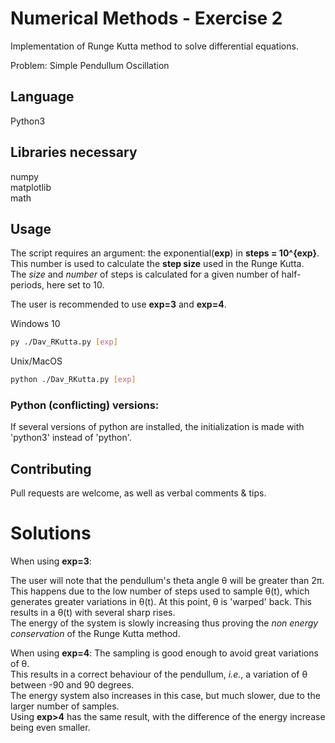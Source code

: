 # Numerical Methods - Exercise 2

Implementation of Runge Kutta method to solve differential equations.

Problem: Simple Pendullum Oscillation

## Language

Python3

## Libraries necessary

numpy  
matplotlib  
math

## Usage

The script requires an argument: the exponential(**exp**) in **steps = 10^{exp}**.  
This number is used to calculate the **step size** used in the Runge Kutta.  
The *size* and *number* of steps is calculated for a given number of half-periods, here set to 10.

The user is recommended to use **exp=3** and **exp=4**.

Windows 10

```bash
py ./Dav_RKutta.py [exp]
```

Unix/MacOS

```bash
python ./Dav_RKutta.py [exp]
```

### Python (conflicting) versions:

If several versions of python are installed, the initialization is made with 'python3' instead of 'python'.

## Contributing

Pull requests are welcome, as well as verbal comments & tips.

# Solutions

When using **exp=3**:

The user will note that the pendullum's theta angle θ will be greater than 2π.  
This happens due to the low number of steps used to sample θ(t), which generates greater variations in θ(t).
At this point, θ is 'warped' back. This results in a θ(t) with several sharp rises.  
The energy of the system is slowly increasing thus proving the *non energy conservation* of the Runge Kutta method. 

When using **exp=4**:
The sampling is good enough to avoid great variations of θ.  
This results in a correct behaviour of the pendullum, *i.e.*, a variation of θ between -90 and 90 degrees.  
The energy system also increases in this case, but much slower, due to the larger number of samples.  
Using **exp>4** has the same result, with the difference of the energy increase being even smaller.

